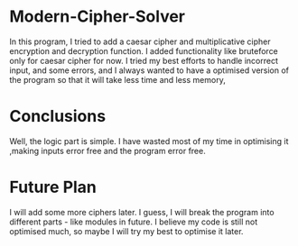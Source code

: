 # Modern-Cipher-Solver
In this program, I tried to add a caesar cipher and multiplicative cipher encryption and decryption function.
I added functionality like bruteforce only for caesar cipher for now.
I tried my best efforts to handle incorrect input, and some errors, and I always wanted to have a optimised version of the program so that it will take less time and less memory, 

# Conclusions
Well, the logic part is simple.
I have wasted most of my time in optimising it ,making inputs error free and the program error free.
# Future Plan 
I will add some more ciphers later.
I guess, I will break the program into different parts - like modules in future. 
I believe my code is still not optimised much, so maybe I will try my best to optimise it later.
